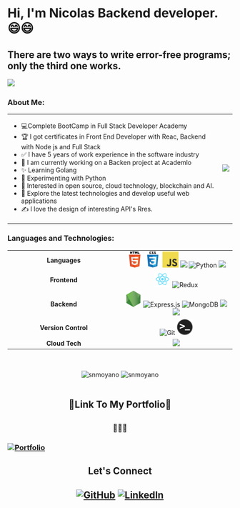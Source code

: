 # Hi, I'm Nicolas Backend developer. 😄😄

## There are two ways to write error-free programs; only the third one works.

![](https://komarev.com/ghpvc/?username=Snmoyano&color=blue)

### About Me:

<table width="100%">
<tr>
<td>
<ul>
<li>💻Complete BootCamp in Full Stack Developer Academy</li>
<li>🏆 I got certificates in Front End Developer with Reac, Backend with Node js and Full Stack</li>
<li>✅ I have 5 years of work experience in the software industry</li>
<li>🔭 I am currently working on a Backen project at Academlo</li>
<li>✨ Learning Golang</li>
<li>🌱 Experimenting with Python</li>
<li>👯 Interested in open source, cloud technology, blockchain and AI.</li>
<li>🤔 Explore the latest technologies and develop useful web applications</li>
<li>✍️ I love the design of interesting API's Rres.</li>
</ul>
</td>
<td>
<img style="width: 100%" src="https://media.giphy.com/media/gh0RRgkTXedvF0pDc0/giphy.gif">
</td>
</tr>
</table>

### Languages and Technologies:

<table width="100%">  
<tr align="center">  
<td width="545"><strong>Languages</strong></td>  
<td width="466">
	<img alt="HTML5" width="36px" src="https://raw.githubusercontent.com/github/explore/80688e429a7d4ef2fca1e82350fe8e3517d3494d/topics/html/html.png" />
	<img alt="CSS3" width="36px" src="https://raw.githubusercontent.com/github/explore/80688e429a7d4ef2fca1e82350fe8e3517d3494d/topics/css/css.png" />
	<img alt="JavaScript" width="36px" src="https://raw.githubusercontent.com/github/explore/80688e429a7d4ef2fca1e82350fe8e3517d3494d/topics/javascript/javascript.png" />
	<img width="36px" src="https://img.icons8.com/color/50/000000/typescript.png"/>
	<img width="36px" src="https://img.icons8.com/color/48/000000/python.png" alt="Python"/>
	<img width="36px" src="https://img.icons8.com/color/48/000000/c-plus-plus-logo.png"/>
</td>  
</tr>  
<tr align="center">  
<td width="50%"><strong>Frontend</strong></td>  
<td width="50%">
	<img width="36px" src="https://raw.githubusercontent.com/github/explore/80688e429a7d4ef2fca1e82350fe8e3517d3494d/topics/react/react.png" />
	<img alt="Redux" width="36px" src="https://img.icons8.com/color/48/000000/redux.png"/>
	
</td>  
</tr>  
<tr align="center">  
<td width="50%"><strong>Backend</strong></td>  
<td width="50%">
    <img alt="Node.js" width="36px" src="https://raw.githubusercontent.com/github/explore/80688e429a7d4ef2fca1e82350fe8e3517d3494d/topics/nodejs/nodejs.png" />
	<img alt="Express.js" width="36px" src="https://img.icons8.com/color/48/000000/js.png" />
	<img alt="MongoDB" width="36px" src="https://img.icons8.com/color/48/000000/mongodb.png" />
	<img width="36px" src="https://img.icons8.com/nolan/64/mysql.png"/>	
	<img width="36px" src="https://img.icons8.com/color/48/000000/postgreesql.png"/>
</td>  
</tr>

<tr align="center">  
<td width="50%"><strong>Version Control</strong></td>  
<td width="50%">
   <img alt="Git" width="36px" src="https://img.icons8.com/color/64/000000/git.png"/>
	<img alt="Terminal" width="36px" src="https://raw.githubusercontent.com/github/explore/80688e429a7d4ef2fca1e82350fe8e3517d3494d/topics/terminal/terminal.png" />
</td>  
</tr>  
<tr align="center">  
<td width="50%"><strong>Cloud Tech</strong></td>  
<td width="50%">
	<img width="36px" src="https://img.icons8.com/color/48/000000/amazon-web-services.png"/>
</td>  
</tr>

</table>
<br/>
<br/>

<div align="center">
<img width="40%"  src="https://github-readme-stats.vercel.app/api/top-langs?username=snmoyano&show_icons=true&locale=en&layout=compact" alt="snmoyano"/> 
<img width="40%"  src="https://github-readme-stats.vercel.app/api?username=snmoyano&show_icons=true&locale=en" alt="snmoyano"/>
</div>
<br/>
<h2 align="center">🔗Link To My Portfolio🔗<h2>
<p align="center">
<h3 align="center">🔽🔽🔽<h3>
<a align="center" href="https://portfolio-snmoyano.netlify.app"><img align="center" width="150px"src="https://img.icons8.com/nolan/512/portfolio.png" alt="Portfolio"/></a>
</p>

<h2 align="center">Let's Connect <h2>
<p align="center" backgroud="./images/mid.png">
	<a href="https://github.com/Snmoyano"><img src="https://img.icons8.com/bubbles/50/000000/github.png" alt="GitHub"/></a>
	<a href="https://www.linkedin.com/in/sergio-nicolas-moyano"><img src="https://img.icons8.com/bubbles/50/000000/linkedin.png" alt="LinkedIn"/></a>
</p>
